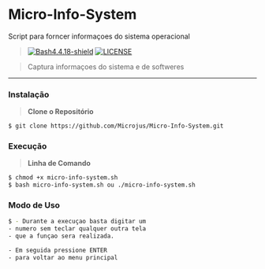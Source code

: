 # Micro-Info-System
Script para forncer  informaçoes do sistema operacional

> [![Bash4.4.18-shield]](http://tldp.org/LDP/abs/html/bashver4.html#AEN21220) [![LICENSE](https://img.shields.io/badge/Licen%C3%A7a-MIT-brightgreen.svg)](https://github.com/Microjus/Micro-Info-System/blob/main/LICENSE)

> Captura informaçoes do sistema e de softweres

----
### Instalação
> **Clone o Repositório**
```bash
$ git clone https://github.com/Microjus/Micro-Info-System.git
```
### Execução
> **Linha de Comando**
```bash
$ chmod +x micro-info-system.sh
$ bash micro-info-system.sh ou ./micro-info-system.sh
```

### Modo de Uso
```bash
$ - Durante a execuçao basta digitar um 
- numero sem teclar qualquer outra tela 
- que a funçao sera realizada.

- Em seguida pressione ENTER
- para voltar ao menu principal
```




[Bash4.4.18-shield]: https://img.shields.io/badge/Bash-4.4.18%2B-brightgreen.svg "Bash 4.4.18 Ou superior"
